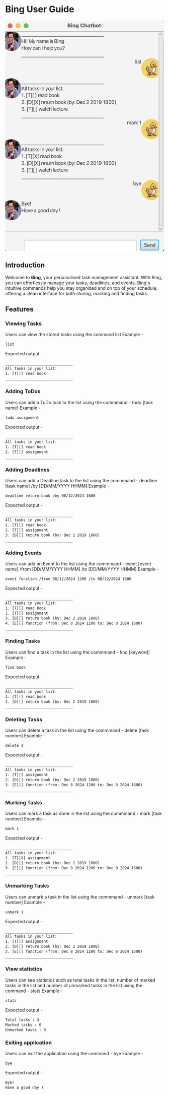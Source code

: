 # Bing User Guide

![Product Screenshot](Ui.png)

## Introduction

Welcome to **Bing**, your personalised task management assistant. With Bing, you can effortlessly manage your tasks, deadlines, and events. Bing's intuitive commands help you stay organized and on top of your schedule, offering a clean interface for both storing, marking and finding tasks.


## Features

### Viewing Tasks
Users can view the stored tasks using the command list
Example - 
```
list
```
Expected output -
```
______________________________
All tasks in your list:
1. [T][] read book
______________________________
```

### Adding ToDos
Users can add a ToDo task to the list using the commmand - todo [task name]
Example -
```
todo assignment
```
Expected output -
```
______________________________
All tasks in your list:
1. [T][] read book
2. [T][] assignment
______________________________
```

### Adding Deadlines
Users can add a Deadline task to the list using the commmand - deadline [task name] /by [DD/MM/YYYY HHMM]
Example -
```
deadline return book /by 08/12/2024 1600
```
Expected output -
```
______________________________
All tasks in your list:
1. [T][] read book
2. [T][] assignment
3. [D][] return book (by: Dec 2 2019 1800)
______________________________
```

### Adding Events
Users can add an Event  to the list using the commmand - event [event name] /from [DD/MM/YYYY HHMM] /to [DD/MM/YYYY HHMM]
Example -
```
event function /from 08/12/2024 1200 /to 08/12/2024 1600
```
Expected output -
```
______________________________
All tasks in your list:
1. [T][] read book
2. [T][] assignment
3. [D][] return book (by: Dec 2 2019 1800)
4. [E][] function (from: Dec 8 2024 1200 to: Dec 8 2024 1600)
______________________________
```

### Finding Tasks
Users can find a task in the list using the commmand - find [keyword]
Example -
```
find book
```
Expected output -
```
______________________________
All tasks in your list:
1. [T][] read book
2. [D][] return book (by: Dec 2 2019 1800)
______________________________
```

### Deleting Tasks
Users can delete a task in the list using the commmand - delete [task number]
Example -
```
delete 1
```
Expected output -
```
______________________________
All tasks in your list:
1. [T][] assignment
2. [D][] return book (by: Dec 2 2019 1800)
3. [E][] function (from: Dec 8 2024 1200 to: Dec 8 2024 1600)
______________________________
```

### Marking Tasks
Users can mark a task as done in the list using the commmand - mark [task number]
Example -
```
mark 1
```
Expected output -
```
______________________________
All tasks in your list:
1. [T][X] assignment
2. [D][] return book (by: Dec 2 2019 1800)
3. [E][] function (from: Dec 8 2024 1200 to: Dec 8 2024 1600)
______________________________
```

### Unmarking Tasks
Users can unmark a task in the list using the commmand - unmark [task number]
Example -
```
unmark 1
```
Expected output -
```
______________________________
All tasks in your list:
1. [T][] assignment
2. [D][] return book (by: Dec 2 2019 1800)
3. [E][] function (from: Dec 8 2024 1200 to: Dec 8 2024 1600)
______________________________
```

### View statistics
Users can see statistics such as total tasks in the list, number of marked tasks in the list and number of unmarked tasks in the list using the command - stats
Example -
```
stats
```
Expected output -
```
Total tasks : 3
Marked tasks : 0
Unmarked tasks : 0 
```

### Exiting application
Users can exit the application using the command - bye
Example -
```
bye
```
Expected output -
```
Bye!
Have a good day !
```

